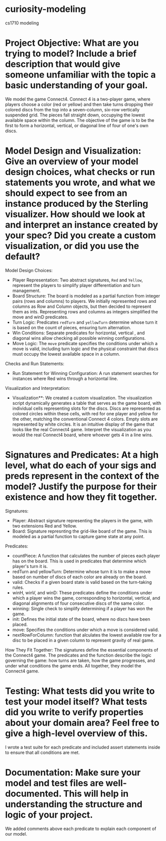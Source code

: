 # curiosity-modeling
cs1710 modeling

# Project Objective: What are you trying to model? Include a brief description that would give someone unfamiliar with the topic a basic understanding of your goal.
We model the game Connect4. Connect 4 is a two-player game, where players choose a color (red or yellow) and then take turns dropping their colored discs from the top into a seven-column, six-row vertically suspended grid. The pieces fall straight down, occupying the lowest available space within the column. The objective of the game is to be the first to form a horizontal, vertical, or diagonal line of four of one's own discs.

# Model Design and Visualization: Give an overview of your model design choices, what checks or run statements you wrote, and what we should expect to see from an instance produced by the Sterling visualizer. How should we look at and interpret an instance created by your spec? Did you create a custom visualization, or did you use the default?
Model Design Choices:
- Player Representation: Two abstract signatures, `Red` and `Yellow`, represent the players to simplify player differentiation and turn management. 
- Board Structure: The board is modeled as a partial function from integer pairs (rows and columns) to players. We initially represented rows and columns as Row and Column objects, but then decided to represent them as ints. Representing rows and columns as integers simplified the move and winD predicates.
- Turn Logic: Predicates `redTurn` and `yellowTurn` determine whose turn it is based on the count of pieces, ensuring turn alternation.
- Win Conditions: Separate predicates for horizontal, vertical , and diagonal wins allow checking all possible winning configurations.
- Move Logic: The `move` predicate specifies the conditions under which a move is valid, including turn logic and the physical constraint that discs must occupy the lowest available space in a column.

Checks and Run Statements:
- Run Statement for Winning Configuration: A run statement searches for instances where Red wins through a horizontal line. 

Visualization and Interpretation:
- Visualization**: We created a custom visualization. The visualization script dynamically generates a table that serves as the game board, with individual cells representing slots for the discs. Discs are represented as colored circles within these cells, with red for one player and yellow for the other, matching the conventional Connect 4 colors. Empty slots are represented by white circles. It is an intuitive display of the game that looks like the real Connect4 game. Interpret the visualization as you would the real Connect4 board, where whoever gets 4 in a line wins.

# Signatures and Predicates: At a high level, what do each of your sigs and preds represent in the context of the model? Justify the purpose for their existence and how they fit together.
Signatures:
- Player: Abstract signature representing the players in the game, with two extensions Red and Yellow. 
- Board: Signature represnting the grid-like board of the game. This is modeled as a partial function to capture game state at any point.

Predicates:
- countPiece: A function that calculates the number of pieces each player has on the board. This is used in predicates that determine which player's turn it is. 
- redTurn and yellowTurn: Determine whose turn it is to make a move based on number of discs of each color are already on the board.
- valid: Checks if a given board state is valid based on the turn-taking rules. 
- winH, winV, and winD: These predicates define the conditions under which a player wins the game, corresponding to horizontal, vertical, and diagonal alignments of four consecutive discs of the same color. 
- winning: Single check to simplify determining if a player has won the game. 
- init: Defines the initial state of the board, where no discs have been placed. 
- move: Specifies the conditions under which a move is considered valid.
- nextRowForColumn: function that alculates the lowest available row for a disc to be placed in a given column to represent gravity of real game.

How They Fit Together:
The signatures define the essential components of the Connect4 game. The predicates and the function describe the logic governing the game: how turns are taken, how the game progresses, and under what conditions the game ends. All together, they model the Connect4 game.

# Testing: What tests did you write to test your model itself? What tests did you write to verify properties about your domain area? Feel free to give a high-level overview of this.
I wrote a test suite for each predicate and included assert statements inside to ensure that all conditions are met. 

# Documentation: Make sure your model and test files are well-documented. This will help in understanding the structure and logic of your project.
We added comments above each predicate to explain each component of our model.